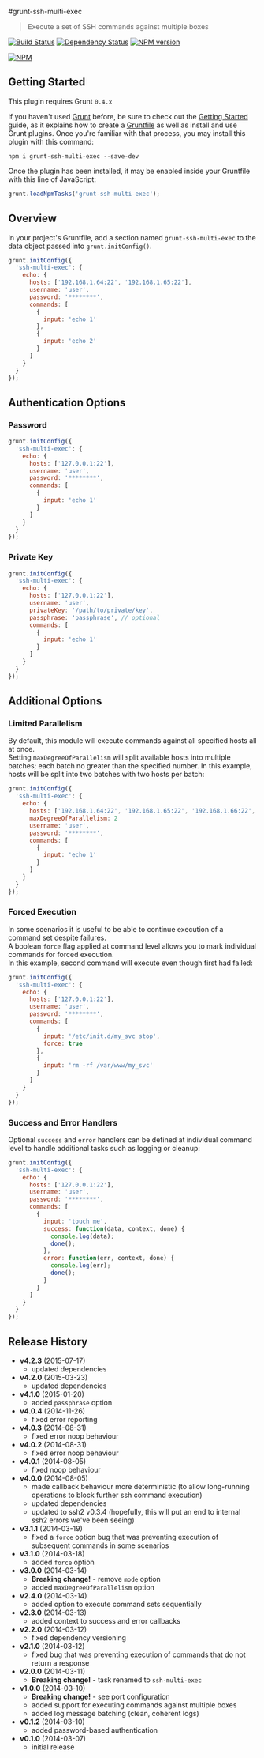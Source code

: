 #grunt-ssh-multi-exec
> Execute a set of SSH commands against multiple boxes

[![Build Status](https://semaphoreci.com/api/v1/projects/32a3b1ae-251c-48d1-ba91-9cd3106f7135/380458/shields_badge.svg)](https://semaphoreci.com/ArnoldZokas/grunt-ssh-multi-exec) [![Dependency Status](https://david-dm.org/ArnoldZokas/grunt-ssh-multi-exec.svg)](https://david-dm.org/ArnoldZokas/grunt-ssh-multi-exec) [![NPM version](https://badge.fury.io/js/grunt-ssh-multi-exec.svg)](http://badge.fury.io/js/grunt-ssh-multi-exec)

[![NPM](https://nodei.co/npm/grunt-ssh-multi-exec.png?downloads=true&stars=true)](https://nodei.co/npm/grunt-ssh-multi-exec)

## Getting Started
This plugin requires Grunt `0.4.x`

If you haven't used [Grunt](http://gruntjs.com/) before, be sure to check out the [Getting Started](http://gruntjs.com/getting-started) guide, as it explains how to create a [Gruntfile](http://gruntjs.com/sample-gruntfile) as well as install and use Grunt plugins. Once you're familiar with that process, you may install this plugin with this command:

```shell
npm i grunt-ssh-multi-exec --save-dev
```

Once the plugin has been installed, it may be enabled inside your Gruntfile with this line of JavaScript:

```js
grunt.loadNpmTasks('grunt-ssh-multi-exec');
```

## Overview
In your project's Gruntfile, add a section named `grunt-ssh-multi-exec` to the data object passed into `grunt.initConfig()`.

```js
grunt.initConfig({
  'ssh-multi-exec': {
    echo: {
      hosts: ['192.168.1.64:22', '192.168.1.65:22'],
      username: 'user',
      password: '********',
      commands: [
        {
          input: 'echo 1'
        },
        {
          input: 'echo 2'
        }
      ]
    }
  }
});
```

## Authentication Options
### Password
```js
grunt.initConfig({
  'ssh-multi-exec': {
    echo: {
      hosts: ['127.0.0.1:22'],
      username: 'user',
      password: '********',
      commands: [
        {
          input: 'echo 1'
        }
      ]
    }
  }
});
```

### Private Key
```js
grunt.initConfig({
  'ssh-multi-exec': {
    echo: {
      hosts: ['127.0.0.1:22'],
      username: 'user',
      privateKey: '/path/to/private/key',
      passphrase: 'passphrase', // optional
      commands: [
        {
          input: 'echo 1'
        }
      ]
    }
  }
});
```

## Additional Options
### Limited Parallelism
By default, this module will execute commands against all specified hosts all at once.<br />
Setting `maxDegreeOfParallelism` will split available hosts into multiple batches; each batch no greater than the specified number. In this example, hosts will be split into two batches with two hosts per batch:
```js
grunt.initConfig({
  'ssh-multi-exec': {
    echo: {
      hosts: ['192.168.1.64:22', '192.168.1.65:22', '192.168.1.66:22', '192.168.1.67:22'],
      maxDegreeOfParallelism: 2
      username: 'user',
      password: '********',
      commands: [
        {
          input: 'echo 1'
        }
      ]
    }
  }
});
```

### Forced Execution
In some scenarios it is useful to be able to continue execution of a command set despite failures.<br />
A boolean `force` flag applied at command level allows you to mark individual commands for forced execution.<br />
In this example, second command will execute even though first had failed:
```js
grunt.initConfig({
  'ssh-multi-exec': {
    echo: {
      hosts: ['127.0.0.1:22'],
      username: 'user',
      password: '********',
      commands: [
        {
          input: '/etc/init.d/my_svc stop',
          force: true
        },
        {
          input: 'rm -rf /var/www/my_svc'
        }
      ]
    }
  }
});
```

### Success and Error Handlers
Optional `success` and `error` handlers can be defined at individual command level to handle additional tasks such as logging or cleanup:
```js
grunt.initConfig({
  'ssh-multi-exec': {
    echo: {
      hosts: ['127.0.0.1:22'],
      username: 'user',
      password: '********',
      commands: [
        {
          input: 'touch me',
          success: function(data, context, done) {
            console.log(data);
            done();
          },
          error: function(err, context, done) {
            console.log(err);
            done();
          }
        }
      ]
    }
  }
});
```

## Release History
* **v4.2.3** (2015-07-17)
    * updated dependencies
* **v4.2.0** (2015-03-23)
    * updated dependencies
* **v4.1.0** (2015-01-20)
    * added `passphrase` option
* **v4.0.4** (2014-11-26)
    * fixed error reporting
* **v4.0.3** (2014-08-31)
    * fixed error noop behaviour
* **v4.0.2** (2014-08-31)
    * fixed error noop behaviour
* **v4.0.1** (2014-08-05)
    * fixed noop behaviour
* **v4.0.0** (2014-08-05)
    * made callback behaviour more deterministic (to allow long-running operations to block further ssh command execution)
    * updated dependencies
    * updated to ssh2 v0.3.4 (hopefully, this will put an end to internal ssh2 errors we've been seeing)
* **v3.1.1** (2014-03-19)
    * fixed a `force` option bug that was preventing execution of subsequent commands in some scenarios
* **v3.1.0** (2014-03-18)
    * added `force` option
* **v3.0.0** (2014-03-14)
    * **Breaking change!** - remove `mode` option
    * added `maxDegreeOfParallelism` option
* **v2.4.0** (2014-03-14)
    * added option to execute command sets sequentially
* **v2.3.0** (2014-03-13)
    * added context to success and error callbacks
* **v2.2.0** (2014-03-12)
    * fixed dependency versioning
* **v2.1.0** (2014-03-12)
    * fixed bug that was preventing execution of commands that do not return a response
* **v2.0.0** (2014-03-11)
    * **Breaking change!** - task renamed to `ssh-multi-exec`
* **v1.0.0** (2014-03-10)
    * **Breaking change!** - see port configuration
    * added support for executing commands against multiple boxes
    * added log message batching (clean, coherent logs)
* **v0.1.2** (2014-03-10)
    * added password-based authentication
* **v0.1.0** (2014-03-07)
    * initial release
